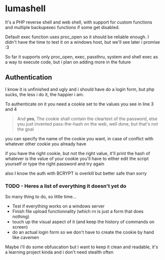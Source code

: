 # lumashell

It's a PHP reverse shell and web shell, with support for custom functions and multiple backupexec functions if some get disabled.

Default exec function uses proc_open so it should be reliable enough.
I didn't have the time to test it on a windows host, but we'll see later i promise :3

So far it supports only proc_open, exec, passthru, system and shell exec as a way to execute code, but i plan on adding more in the future

## Authentication

I know it is unfinished and ugly and i should have do a login form, 
but php sucks, the less i do it, the happier i am.

To authenticate on it you need a cookie set to the values you see in line 3 and 4
> And **yes**, The cookie shall contain the cleartext of the password,
> else you just invented pass-the-hash on the web, well done, but that's not the goal

you can specify the name of the cookie you want, in case of conflict with whatever other cookie you already have

if you have the right cookie, but not the right value, it'll print the hash of whatever is the value of your cookie
you'll have to either edit the script yourself or type the right password and try again

also I know the auth with BCRYPT is overkill but better safe than sorry


### TODO - Heres a list of everything it doesn't yet do
So many thing to do, so little time...
- Test if everything works on a windows server
- Finish file upload functionnality (which rn is just a form that does nothing)
- touch up the visual aspect of it (and keep the history of commands on screen)
- do an actual login form so we don't have to create the cookie by hand like cavemen 

Maybe i'll do some obfuscation but i want to keep it clean and readable, it's a learning project kinda and i don't need stealth often

